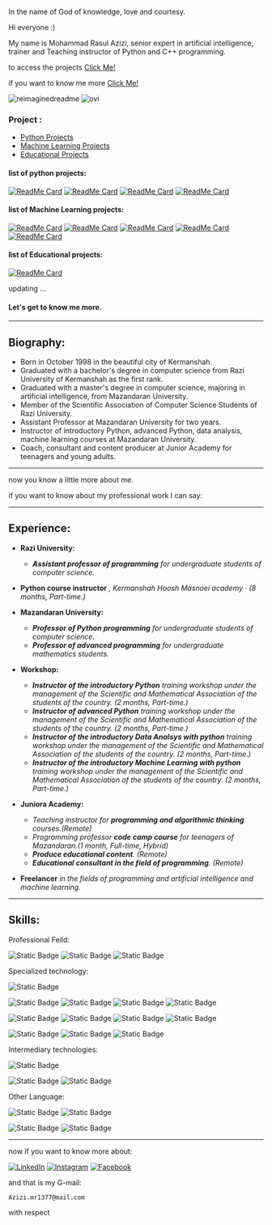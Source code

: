 In the name of God of knowledge, love and courtesy.

Hi everyone :)

My name is Mohammad Rasul Azizi, senior expert in artificial intelligence, trainer and Teaching instructor of Python and C++ programming.

to access the projects <a href='#projects'>Click Me!</a>

if you want to know me more <a href='#bio-id'>Click Me!</a>

<img src="https://myreadme.vercel.app/api/embed/AMRHiwa?panels=userstatistics,toprepositories,toplanguages,commitgraph" alt="reimaginedreadme" />

<img src="https://github-readme-stats.vercel.app/api/top-langs?username=AMRHiwa&show_icons=true&locale=en&layout=compact&theme=chartreuse" alt="ovi" />

<h3 id='projects'>Project :</h3>

* <a href='#python_projects'>Python Projects </a>
* <a href='#ml_projects'>Machine Learning Projects </a>
* <a href=''>Educational Projects </a>

<h4 id='python_projects'>list of python projects:</h4>

[![ReadMe Card](https://github-readme-stats.vercel.app/api/pin/?username=AMRHiwa&repo=to_do_list_python)](https://github.com/AMRHiwa/to_do_list_python)
[![ReadMe Card](https://github-readme-stats.vercel.app/api/pin/?username=AMRHiwa&repo=security_checker)](https://github.com/AMRHiwa/security_checker)
[![ReadMe Card](https://github-readme-stats.vercel.app/api/pin/?username=AMRHiwa&repo=Student_score_management)](https://github.com/AMRHiwa/Student_score_management)
[![ReadMe Card](https://github-readme-stats.vercel.app/api/pin/?username=AMRHiwa&repo=email-and-password-store)](https://github.com/AMRHiwa/email-and-password-store)




<h4 id='ml_projects'>list of Machine Learning projects:</h4>

[![ReadMe Card](https://github-readme-stats.vercel.app/api/pin/?username=AMRHiwa&repo=-IMDB-website-recommender-system)](https://github.com/AMRHiwa/-IMDB-website-recommender-system)
[![ReadMe Card](https://github-readme-stats.vercel.app/api/pin/?username=AMRHiwa&repo=Churn-modelling)](https://github.com/AMRHiwa/Churn-modelling)
[![ReadMe Card](https://github-readme-stats.vercel.app/api/pin/?username=AMRHiwa&repo=Credit-card-fraud-)](https://github.com/AMRHiwa/Credit-card-fraud-)
[![ReadMe Card](https://github-readme-stats.vercel.app/api/pin/?username=AMRHiwa&repo=Corona-vaccination)](https://github.com/AMRHiwa/Corona-vaccination)
[![ReadMe Card](https://github-readme-stats.vercel.app/api/pin/?username=AMRHiwa&repo=car-price-predict)](https://github.com/AMRHiwa/car-price-predict)

<h4 id=''>list of Educational projects:</h4>

[![ReadMe Card](https://github-readme-stats.vercel.app/api/pin/?username=AMRHiwa&repo=Python_exercises)](https://github.com/AMRHiwa/Python_exercises)


updating ...

<h4 id='bio-id'> Let's get to know me more.</h4>

--- 
## Biography:
- Born in October 1998 in the beautiful city of Kermanshah.
- Graduated with a bachelor's degree in computer science from Razi University of Kermanshah as the first rank.
- Graduated with a master's degree in computer science, majoring in artificial intelligence, from Mazandaran University.
- Member of the Scientific Association of Computer Science Students of Razi University.
- Assistant Professor at Mazandaran University for two years.
- Instructor of introductory Python, advanced Python, data analysis, machine learning courses at Mazandaran University.
- Coach, consultant and content producer at Junior Academy for teenagers and young adults.
---
now you know a little more about me.

if you want to know about my professional  work I can say:

---
## Experience:
- **Razi University:**
    - ***Assistant professor of programming*** *for undergraduate students of computer science.*
- **Python course instructor** *, Kermanshah Hoosh Masnoei academy · (8 months, Part-time.)*
- **Mazandaran University:**
    - ***Professor of Python programming*** *for undergraduate students of computer science.*
    - ***Professor of advanced programming** for undergraduate mathematics students.*
- **Workshop:**
    - ***Instructor of the introductory Python*** *training workshop under the management of the Scientific and Mathematical Association of the students of the country. (2 months, Part-time.)*
    - ***Instructor of advanced Python*** *training workshop under the management of the Scientific and Mathematical Association of the students of the country. (2 months, Part-time.)*
    - ***Instructor of the introductory Data Analsys with python*** *training workshop under the management of the Scientific and Mathematical Association of the students of the country. (2 months, Part-time.)*
    - ***Instructor of the introductory Machine Learning with python*** *training workshop under the management of the Scientific and Mathematical Association of the students of the country. (2 months, Part-time.)*

- **Juniora Academy:**
    - *Teaching instructor for **programming and algorithmic thinking** courses.(Remote)*
    - *Programming professor **code camp course** for teenagers of Mazandaran.(1 month, Full-time, Hybrid)*
    - ***Produce educational content**. (Remote)*
    - ***Educational consultant in the field of programming**. (Remote)*
- **Freelancer** *in the fields of programming and artificial intelligence and machine learning.*
--- 
## Skills:
Professional Feild:

![Static Badge](https://img.shields.io/badge/Machine%20Learning-Hiegh-green?style=for-the-badge&color=green)
![Static Badge](https://img.shields.io/badge/Data%20Analysis-Hiegh-green?style=for-the-badge&color=green)
![Static Badge](https://img.shields.io/badge/Teaching-Hiegh-green?style=for-the-badge&color=green)

Specialized technology:

![Static Badge](https://img.shields.io/badge/python-heigh-green?style=for-the-badge&logo=python&color=grean)

![Static Badge](https://img.shields.io/badge/Pandas-Heigh-green?style=for-the-badge&logo=python&color=grean)
![Static Badge](https://img.shields.io/badge/Matplotlib-Heigh-green?style=for-the-badge&logo=python&color=grean)
![Static Badge](https://img.shields.io/badge/Sklearn-heigh-green?style=for-the-badge&logo=python&color=grean)
![Static Badge](https://img.shields.io/badge/Numpy-Heigh-green?style=for-the-badge&logo=python&color=grean)

![Static Badge](https://img.shields.io/badge/tkinter-Medium-blue?style=for-the-badge&logo=python&color=blue)
![Static Badge](https://img.shields.io/badge/regex-medium-blue?style=for-the-badge&logo=python&color=blue)
![Static Badge](https://img.shields.io/badge/pyqt-Medium-blue?style=for-the-badge&logo=python&color=blue)
![Static Badge](https://img.shields.io/badge/xgboost-medium-blue?style=for-the-badge&logo=python&color=blue)

![Static Badge](https://img.shields.io/badge/Beautiful%20Soup-low-red?style=for-the-badge&logo=python&color=red)
![Static Badge](https://img.shields.io/badge/H2O-low-red?style=for-the-badge&logo=python&color=red)
![Static Badge](https://img.shields.io/badge/streamlit-low-red?style=for-the-badge&logo=python&color=red)

Intermediary technologies:

![Static Badge](https://img.shields.io/badge/git-heigh-blue?style=for-the-badge&logo=git&color=re)

![Static Badge](https://img.shields.io/badge/Ubuntu-Medium-blue?style=for-the-badge&logo=linux&color=blue)
![Static Badge](https://img.shields.io/badge/mysql-medium-blue?style=for-the-badge&logo=mysql&color=blue)

Other Language:

![Static Badge](https://img.shields.io/badge/c%2B%2B-medium-blue?style=for-the-badge&logo=c%2B%2B&color=blue)
![Static Badge](https://img.shields.io/badge/c-medium-blue?style=for-the-badge&logo=c&color=blue)

![Static Badge](https://img.shields.io/badge/html5-low-red?style=for-the-badge&logo=html5&color=red)
![Static Badge](https://img.shields.io/badge/css-low-red?style=for-the-badge&logo=css3&color=red)

---



now if you want to know more about:

<a href="https://www.linkedin.com/in/mohammad-rasoul-azizi-18a14320b" target="_blank"><img src="https://img.shields.io/badge/LinkedIn-%230077B5.svg?&style=flat-square&logo=linkedin&logoColor=white" alt="LinkedIn"></a>
<a href="https://www.instagram.com/azizi.mr98/" target="_blank"><img src="https://img.shields.io/badge/Instagram-%23E4405F.svg?&style=flat-square&logo=instagram&logoColor=white" alt="Instagram"></a>
<a href="https://t.me/Mohammad_Rasoul_Azizi" target="_blank"><img src="https://img.shields.io/badge/Telegram-%231877F2.svg?&style=flat-square&logo=telegram&logoColor=white" alt="Facebook"></a>

and that is my G-mail:

`Azizi.mr1377@mail.com`

with respect



